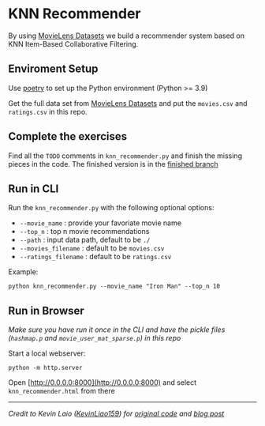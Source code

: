 # KNN Recommender

By using [MovieLens Datasets](https://grouplens.org/datasets/movielens/latest/) we build a recommender system based on KNN Item-Based Collaborative Filtering.

## Enviroment Setup

Use [poetry](https://python-poetry.org/) to set up the Python environment (Python >= 3.9)

Get the full data set from [MovieLens Datasets](https://grouplens.org/datasets/movielens/latest/) and put the `movies.csv` and `ratings.csv` in this repo.

## Complete the exercises

Find all the `TODO` comments in `knn_recommender.py` and finish the missing pieces in the code. The finished version is in the [finished branch](https://github.com/Cheukting/knn_recommender/tree/finished)

## Run in CLI

Run the `knn_recommender.py` with the following optional options:

* `--movie_name` : provide your favoriate movie name
* `--top_n` : top n movie recommendations
* `--path` : input data path, default to be `./`
* `--movies_filename` : default to be `movies.csv`
* `--ratings_filename` : default to be `ratings.csv`

Example:

`python knn_recommender.py --movie_name "Iron Man" --top_n 10`

## Run in Browser

*Make sure you have run it once in the CLI and have the pickle files (`hashmap.p` and `movie_user_mat_sparse.p`) in this repo*

Start a local webserver:

`python -m http.server`

Open [http://0.0.0.0:8000](http://0.0.0.0:8000) and select `knn_recommender.html` from there

---

*Credit to Kevin Laio ([KevinLiao159](https://github.com/KevinLiao159)) for [original code](https://github.com/KevinLiao159/MyDataSciencePortfolio/blob/master/movie_recommender/src/knn_recommender.py) and [blog post](https://towardsdatascience.com/prototyping-a-recommender-system-step-by-step-part-1-knn-item-based-collaborative-filtering-637969614ea)*

